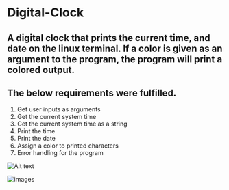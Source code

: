 # Digital-Clock

## A digital clock that prints the current time, and date on the linux terminal. If a color is given as an argument to the program, the program will print a colored output. 

## The below requirements were fulfilled.

1. Get user inputs as arguments
2. Get the current system time
3. Get the current system time as a string
4. Print the time
5. Print the date
6. Assign a color to printed characters
7. Error handling for the program

![Alt text](relative%20images/image1.jpg?raw=true "Title")

![images](image2.png)
